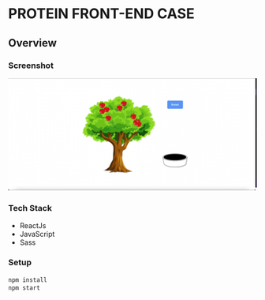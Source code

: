 # PROTEIN FRONT-END CASE

## Overview

### Screenshot

![react-tree-shaking](/screenshots/app-screenshot.png)

### Tech Stack

- ReactJs
- JavaScript
- Sass

### Setup

```
npm install
npm start
```
